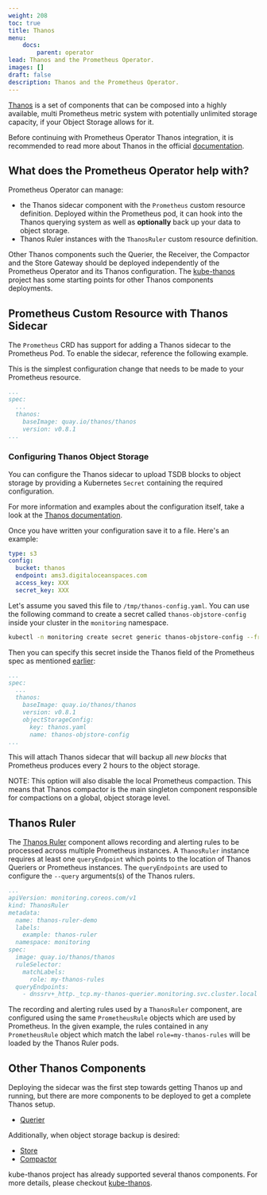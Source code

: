 ```yaml
---
weight: 208
toc: true
title: Thanos
menu:
    docs:
        parent: operator
lead: Thanos and the Prometheus Operator.
images: []
draft: false
description: Thanos and the Prometheus Operator.
---
```


[Thanos](https://github.com/thanos-io/thanos/) is a set of components that can be composed into a highly available,
multi Prometheus metric system with potentially unlimited storage capacity, if your Object Storage allows for it.

Before continuing with Prometheus Operator Thanos integration, it is recommended to read more about Thanos in the official [documentation](https://thanos.io/tip/thanos/getting-started.md/).

## What does the Prometheus Operator help with?

Prometheus Operator can manage:
* the Thanos sidecar component with the `Prometheus` custom resource definition. Deployed within the Prometheus pod, it can hook into the Thanos querying system as well as **optionally** back up your data to object storage.
* Thanos Ruler instances with the `ThanosRuler` custom resource definition.

Other Thanos components such the Querier, the Receiver, the Compactor and the Store Gateway should be deployed independently of the Prometheus Operator and its Thanos configuration. The
[kube-thanos](https://github.com/thanos-io/kube-thanos/) project has some starting points for other Thanos components deployments.

## Prometheus Custom Resource with Thanos Sidecar

The `Prometheus` CRD has support for adding a Thanos sidecar to the Prometheus
Pod. To enable the sidecar, reference the following example.

This is the simplest configuration change that needs to be made to your
Prometheus resource.

```yaml
...
spec:
  ...
  thanos:
    baseImage: quay.io/thanos/thanos
    version: v0.8.1
...
```

### Configuring Thanos Object Storage

You can configure the Thanos sidecar to upload TSDB blocks to object storage by providing a Kubernetes `Secret` containing the required configuration.

For more information and examples about the configuration itself, take a look at the [Thanos documentation](https://github.com/thanos-io/thanos/blob/main/docs/storage.md).

Once you have written your configuration save it to a file.
Here's an example:

```yaml
type: s3
config:
  bucket: thanos
  endpoint: ams3.digitaloceanspaces.com
  access_key: XXX
  secret_key: XXX
```

Let's assume you saved this file to `/tmp/thanos-config.yaml`. You can use the following command to create a secret called `thanos-objstore-config` inside your cluster in the `monitoring` namespace.

```sh
kubectl -n monitoring create secret generic thanos-objstore-config --from-file=thanos.yaml=/tmp/thanos-config.yaml
```

Then you can specify this secret inside the Thanos field of the Prometheus spec as mentioned [earlier](#prometheus-custom-resource-with-thanos-sidecar):

```yaml
...
spec:
  ...
  thanos:
    baseImage: quay.io/thanos/thanos
    version: v0.8.1
    objectStorageConfig:
      key: thanos.yaml
      name: thanos-objstore-config
...
```

This will attach Thanos sidecar that will backup all *new blocks* that Prometheus produces every 2 hours to the object storage.

NOTE: This option will also disable the local Prometheus compaction. This means that Thanos compactor is the main singleton component
responsible for compactions on a global, object storage level.

## Thanos Ruler

The [Thanos Ruler](https://github.com/thanos-io/thanos/blob/main/docs/components/rule.md) component allows recording and alerting rules to be processed across
multiple Prometheus instances. A `ThanosRuler` instance requires at least one `queryEndpoint` which points to the location of Thanos Queriers or Prometheus instances. The `queryEndpoints` are used to configure the `--query` arguments(s) of the Thanos rulers.

```yaml
...
apiVersion: monitoring.coreos.com/v1
kind: ThanosRuler
metadata:
  name: thanos-ruler-demo
  labels:
    example: thanos-ruler
  namespace: monitoring
spec:
  image: quay.io/thanos/thanos
  ruleSelector:
    matchLabels:
      role: my-thanos-rules
  queryEndpoints:
    - dnssrv+_http._tcp.my-thanos-querier.monitoring.svc.cluster.local
```

The recording and alerting rules used by a `ThanosRuler` component, are configured using the same `PrometheusRule` objects which are used by Prometheus. In the given example, the rules contained in any `PrometheusRule` object which match the label `role=my-thanos-rules` will be loaded by the Thanos Ruler pods.

## Other Thanos Components

Deploying the sidecar was the first step towards getting Thanos up and running, but there are more components to be deployed to get a complete Thanos setup.

- [Querier](https://thanos.io/tip/components/query.md/)

Additionally, when object storage backup is desired:

- [Store](https://thanos.io/tip/components/store.md/)
- [Compactor](https://thanos.io/tip/components/compact.md/)

kube-thanos project has already supported several thanos components.
For more details, please checkout [kube-thanos](https://github.com/thanos-io/kube-thanos/).
